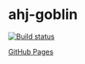 # ahj-goblin
[![Build status](https://ci.appveyor.com/api/projects/status/vn2s97aebx4l8hph?svg=true)](https://ci.appveyor.com/project/AnnVasilyeva/ahj-yarn)

[GitHub Pages](https://annvasilyeva.github.io/ahj-yarn/)
